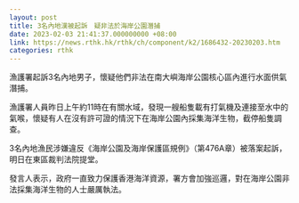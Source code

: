 ```yaml
---
layout: post
title: 3名內地漢被起訴　疑非法於海岸公園潛捕
date: 2023-02-03 21:41:37.000000000 +08:00
link: https://news.rthk.hk/rthk/ch/component/k2/1686432-20230203.htm
categories: rthk
---
```


漁護署起訴3名內地男子，懷疑他們非法在南大嶼海岸公園核心區內進行水面供氣潛捕。

漁護署人員昨日上午約11時在有關水域，發現一艘船隻載有打氣機及連接至水中的氣喉，懷疑有人在沒有許可證的情況下在海岸公園內採集海洋生物，截停船隻調查。

3名內地漁民涉嫌違反《海岸公園及海岸保護區規例》（第476A章）被落案起訴，明日在東區裁判法院提堂。

發言人表示，政府一直致力保護香港海洋資源，署方會加強巡邏，對在海岸公園非法採集海洋生物的人士嚴厲執法。
